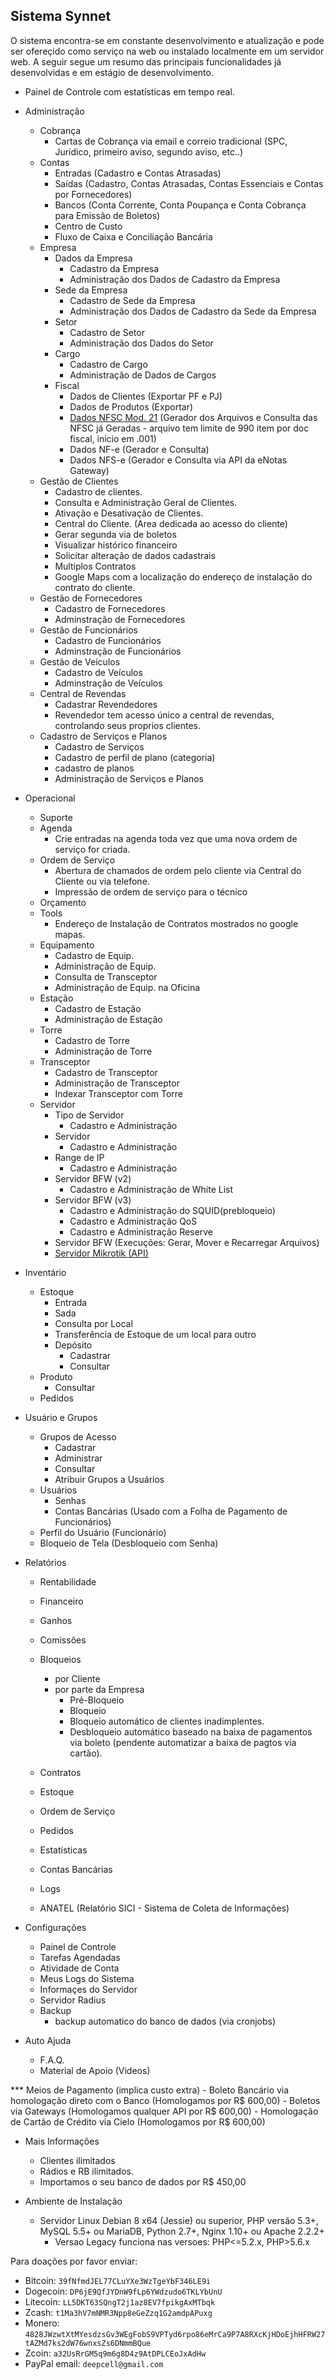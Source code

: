## Sistema Synnet

O sistema encontra-se em constante desenvolvimento e atualização e pode ser ofereçido como serviço na web ou instalado localmente em um servidor web.
A seguir segue um resumo das principais funcionalidades já desenvolvidas e em estágio de desenvolvimento.

- Painel de Controle com estatísticas em tempo real.
- Administração
    - Cobrança
        - Cartas de Cobrança via email e correio tradicional (SPC, Jurídico, primeiro aviso, segundo aviso, etc..)
    - Contas
        - Entradas (Cadastro e Contas Atrasadas)
        - Saídas (Cadastro, Contas Atrasadas, Contas Essenciais e Contas por Fornecedores)
        - Bancos (Conta Corrente, Conta Poupança e Conta Cobrança para Emissão de Boletos)
        - Centro de Custo
        - Fluxo de Caixa e Conciliação Bancária
    - Empresa
        - Dados da Empresa
            - Cadastro da Empresa
            - Administração dos Dados de Cadastro da Empresa
        - Sede da Empresa
            - Cadastro de Sede da Empresa
            - Administração dos Dados de Cadastro da Sede da Empresa
        - Setor
            - Cadastro de Setor
            - Administração dos Dados do Setor
        - Cargo
            - Cadastro de Cargo
            - Administração de Dados de Cargos
        - Fiscal
            - Dados de Clientes (Exportar PF e PJ)
            - Dados de Produtos (Exportar)
            - [Dados NFSC Mod. 21](https://github.com/deepcell/Nfsc21) (Gerador dos Arquivos e Consulta das NFSC já Geradas - arquivo tem limite de 990 item por doc fiscal, inicio em .001)
            - Dados NF-e (Gerador e Consulta)
            - Dados NFS-e (Gerador e Consulta via API da eNotas Gateway)
    - Gestão de Clientes
        - Cadastro de clientes.
        - Consulta e Administração Geral de Clientes.
        - Ativação e Desativação de Clientes.
        - Central do Cliente. (Area dedicada ao acesso do cliente)
        - Gerar segunda via de boletos
        - Visualizar histórico financeiro
        - Solicitar alteração de dados cadastrais
        - Multiplos Contratos
        - Google Maps com a localização do endereço de instalação do contrato do cliente.
    - Gestão de Fornecedores
        - Cadastro de Fornecedores
        - Adminstração de Fornecedores
    - Gestão de Funcionários
        - Cadastro de Funcionários
        - Adminstração de Funcionários
    - Gestão de Veículos
        - Cadastro de Veículos
        - Adminstração de Veículos
    - Central de Revendas
        - Cadastrar Revendedores
        - Revendedor tem acesso único a central de revendas, controlando seus proprios clientes.
    - Cadastro de Serviços e Planos
        - Cadastro de Serviços
        - Cadastro de perfil de plano (categoria)
        - cadastro de planos
        - Administração de Serviços e Planos
- Operacional
    - Suporte
    - Agenda
        - Crie entradas na agenda toda vez que uma nova ordem de serviço for criada.
    - Ordem de Serviço
        - Abertura de chamados de ordem pelo cliente via Central do Cliente ou via telefone.
        - Impressão de ordem de serviço para o técnico
    - Orçamento
    - Tools
        - Endereço de Instalação de Contratos mostrados no google mapas.
    - Equipamento
        - Cadastro de Equip.
        - Administração de Equip.
        - Consulta de Transceptor
        - Administração de Equip. na Oficina
    - Estação
        - Cadastro de Estação
        - Administração de Estação
    - Torre
        - Cadastro de Torre
        - Administração de Torre
    - Transceptor
        - Cadastro de Transceptor
        - Administração de Transceptor
        - Indexar Transceptor com Torre
    - Servidor
        - Tipo de Servidor
            - Cadastro e Administração
        - Servidor
            - Cadastro e Administração
        - Range de IP
            - Cadastro e Administração
        - Servidor BFW (v2)
            - Cadastro e Administração de White List
        - Servidor BFW (v3)
            - Cadastro e Administração do SQUID(prebloqueio)
            - Cadastro e Administração QoS
            - Cadastro e Administração Reserve
        - Servidor BFW (Execuções: Gerar, Mover e Recarregar Arquivos)
        - [Servidor Mikrotik (API)](https://github.com/deepcell/Mikrotik)

- Inventário
    - Estoque
        - Entrada
        - Sada
        - Consulta por Local
        - Transferência de Estoque de um local para outro
        - Depósito
            - Cadastrar
            - Consultar
    - Produto
        - Consultar
    - Pedidos

- Usuário e Grupos
    - Grupos de Acesso
        - Cadastrar
        - Administrar
        - Consultar
        - Atribuir Grupos a Usuários
    - Usuários
        - Senhas
        - Contas Bancárias (Usado com a Folha de Pagamento de Funcionários)
    - Perfil do Usuário (Funcionário)
    - Bloqueio de Tela (Desbloqueio com Senha)

- Relatórios
    - Rentabilidade
    - Financeiro
    - Ganhos
    - Comissões
    - Bloqueios
        - por Cliente
        - por parte da Empresa
            - Pré-Bloqueio
            - Bloqueio
            - Bloqueio automático de clientes inadimplentes.
            - Desbloqueio automático baseado na baixa de pagamentos via boleto (pendente automatizar a baixa de pagtos via cartão).

    - Contratos
    - Estoque
    - Ordem de Serviço
    - Pedidos
    - Estatísticas
    - Contas Bancárias
    - Logs
    - ANATEL (Relatório SICI - Sistema de Coleta de Informações)

- Configurações
    - Painel de Controle
    - Tarefas Agendadas
    - Atividade de Conta
    - Meus Logs do Sistema
    - Informaçes do Servidor
    - Servidor Radius
    - Backup
        - backup automatico do banco de dados (via cronjobs)

- Auto Ajuda
    - F.A.Q.
    - Material de Apoio (Videos)


*** Meios de Pagamento (implica custo extra)
    - Boleto Bancário via homologação direto com o Banco (Homologamos por R$ 600,00)
    - Boletos via Gateways (Homologamos qualquer API por R$ 600,00)
    - Homologação de Cartão de Crédito via Cielo (Homologamos por R$ 600,00)


- Mais Informações
    - Clientes ilimitados
    - Rádios e RB ilimitados.
    - Importamos o seu banco de dados por R$ 450,00


- Ambiente de Instalação
    - Servidor Linux Debian 8 x64 (Jessie) ou superior, PHP versão 5.3+, MySQL 5.5+ ou MariaDB, Python 2.7+, Nginx 1.10+ ou Apache 2.2.2+
		- Versao Legacy funciona nas versoes: PHP<=5.2.x, PHP>5.6.x


Para doações por favor enviar:
- Bitcoin: `39fNfmdJEL77CLuYXe3WzTgeYbF346LE9i`
- Dogecoin: `DP6jE9QfJYDnW9fLp6YWdzudo6TKLYbUnU`
- Litecoin: `LL5DKT63SQngT2j1az8EV7fpikgAxMTbqk`
- Zcash: `t1Ma3hV7mNMR3Npp8eGeZzq1G2amdpAPuxg`
- Monero: `4828JWzwtXtMYesdzsGv3WEgFobS9VPTyd6rpo86eMrCa9P7A8RXcKjHDoEjhHFRW27tAZMd7ks2dW76wnxsZs6DNmmBQue`
- Zcoin: `a32UsRrGM5q9m6g8D4z9AtDPLCEoJxAdHw`
- PayPal email: `deepcell@gmail.com`
